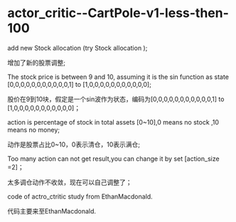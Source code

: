 
# actor_critic--CartPole-v1-less-then-100
add new Stock allocation (try Stock allocation );

增加了新的股票调整;

The stock price is between 9 and 10, assuming it is the sin function as state [0,0,0,0,0,0,0,0,0,0,0,1] to [1,0,0,0,0,0,0,0,0,0,0,0];

股价在9到10块，假定是一个sin波作为状态，编码为[0,0,0,0,0,0,0,0,0,0,0,1] to [1,0,0,0,0,0,0,0,0,0,0,0]；

action  is  percentage of  stock in  total assets [0~10],0 means no stock ,10 means no money;

动作是股票占比0~10，0表示清仓，10表示满仓;

Too many action can not get result,you can change it by set [action_size =2]；

太多调仓动作不收敛，现在可以自己调整了；

code of actro_ctritic study from EthanMacdonald.

代码主要来至EthanMacdonald.

